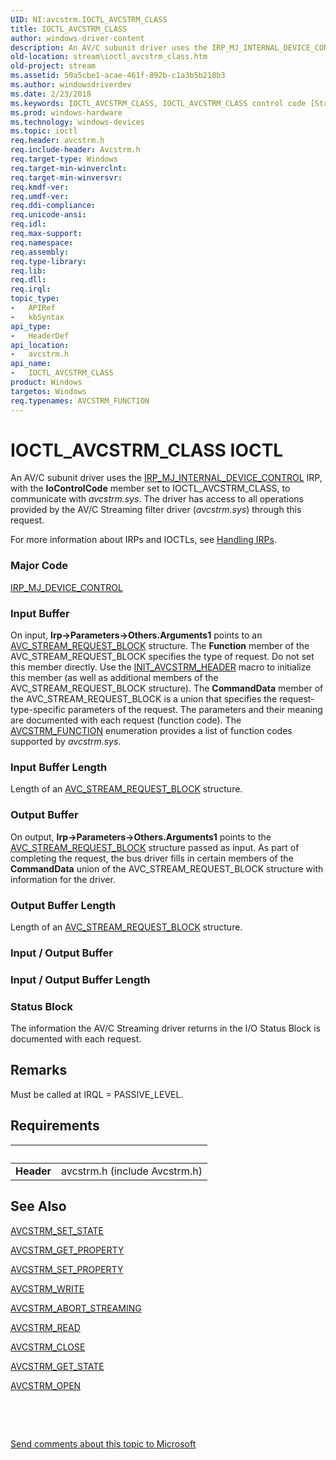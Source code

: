 ```yaml
---
UID: NI:avcstrm.IOCTL_AVCSTRM_CLASS
title: IOCTL_AVCSTRM_CLASS
author: windows-driver-content
description: An AV/C subunit driver uses the IRP_MJ_INTERNAL_DEVICE_CONTROL IRP, with the IoControlCode member set to IOCTL_AVCSTRM_CLASS, to communicate with avcstrm.sys.
old-location: stream\ioctl_avcstrm_class.htm
old-project: stream
ms.assetid: 50a5cbe1-acae-461f-892b-c1a3b5b218b3
ms.author: windowsdriverdev
ms.date: 2/23/2018
ms.keywords: IOCTL_AVCSTRM_CLASS, IOCTL_AVCSTRM_CLASS control code [Streaming Media Devices], avcsref_0e06e31a-7520-4162-8441-210cc367f65f.xml, avcstrm/IOCTL_AVCSTRM_CLASS, stream.ioctl_avcstrm_class
ms.prod: windows-hardware
ms.technology: windows-devices
ms.topic: ioctl
req.header: avcstrm.h
req.include-header: Avcstrm.h
req.target-type: Windows
req.target-min-winverclnt: 
req.target-min-winversvr: 
req.kmdf-ver: 
req.umdf-ver: 
req.ddi-compliance: 
req.unicode-ansi: 
req.idl: 
req.max-support: 
req.namespace: 
req.assembly: 
req.type-library: 
req.lib: 
req.dll: 
req.irql: 
topic_type:
-	APIRef
-	kbSyntax
api_type:
-	HeaderDef
api_location:
-	avcstrm.h
api_name:
-	IOCTL_AVCSTRM_CLASS
product: Windows
targetos: Windows
req.typenames: AVCSTRM_FUNCTION
---
```


# IOCTL_AVCSTRM_CLASS IOCTL
An AV/C subunit driver uses the <a href="https://msdn.microsoft.com/library/windows/hardware/ff550766">IRP_MJ_INTERNAL_DEVICE_CONTROL</a> IRP, with the <b>IoControlCode</b> member set to IOCTL_AVCSTRM_CLASS, to communicate with <i>avcstrm.sys</i>. The driver has access to all operations provided by the AV/C Streaming filter driver (<i>avcstrm.sys</i>) through this request.

For more information about IRPs and IOCTLs, see <a href="https://msdn.microsoft.com/library/windows/hardware/ff546847">Handling IRPs</a>.

### Major Code
[IRP_MJ_DEVICE_CONTROL](xref:"https://docs.microsoft.com/en-us/windows-hardware/drivers/kernel/irp-mj-device-control")

### Input Buffer
On input, <b>Irp-&gt;Parameters-&gt;Others.Arguments1</b> points to an <a href="..\avcstrm\ns-avcstrm-_avc_stream_request_block.md">AVC_STREAM_REQUEST_BLOCK</a> structure. The <b>Function</b> member of the AVC_STREAM_REQUEST_BLOCK specifies the type of request. Do not set this member directly. Use the <a href="..\avcstrm\nf-avcstrm-init_avcstrm_header.md">INIT_AVCSTRM_HEADER</a> macro to initialize this member (as well as additional members of the AVC_STREAM_REQUEST_BLOCK structure). The <b>CommandData</b> member of the AVC_STREAM_REQUEST_BLOCK is a union that specifies the request-type-specific parameters of the request. The parameters and their meaning are documented with each request (function code). The <a href="..\avcstrm\ne-avcstrm-_avcstrm_function.md">AVCSTRM_FUNCTION</a> enumeration provides a list of function codes supported by <i>avcstrm.sys</i>.

### Input Buffer Length
Length of an <a href="..\avcstrm\ns-avcstrm-_avc_stream_request_block.md">AVC_STREAM_REQUEST_BLOCK</a> structure.

### Output Buffer
On output, <b>Irp-&gt;Parameters-&gt;Others.Arguments1</b> points to the <a href="..\avcstrm\ns-avcstrm-_avc_stream_request_block.md">AVC_STREAM_REQUEST_BLOCK</a> structure passed as input. As part of completing the request, the bus driver fills in certain members of the <b>CommandData</b> union of the AVC_STREAM_REQUEST_BLOCK structure with information for the driver.

### Output Buffer Length
Length of an <a href="..\avcstrm\ns-avcstrm-_avc_stream_request_block.md">AVC_STREAM_REQUEST_BLOCK</a> structure.

### Input / Output Buffer
<text></text>

### Input / Output Buffer Length
<text></text>

### Status Block
The information the AV/C Streaming driver returns in the I/O Status Block is documented with each request.

## Remarks
Must be called at IRQL = PASSIVE_LEVEL.

## Requirements
| &nbsp; | &nbsp; |
| ---- |:---- |
| **Header** | avcstrm.h (include Avcstrm.h) |

## See Also

<a href="https://msdn.microsoft.com/library/windows/hardware/ff554134">AVCSTRM_SET_STATE</a>



<a href="https://msdn.microsoft.com/library/windows/hardware/ff554121">AVCSTRM_GET_PROPERTY</a>



<a href="https://msdn.microsoft.com/library/windows/hardware/ff554132">AVCSTRM_SET_PROPERTY</a>



<a href="https://msdn.microsoft.com/library/windows/hardware/ff554135">AVCSTRM_WRITE</a>



<a href="https://msdn.microsoft.com/library/windows/hardware/ff554107">AVCSTRM_ABORT_STREAMING</a>



<a href="https://msdn.microsoft.com/library/windows/hardware/ff554130">AVCSTRM_READ</a>



<a href="https://msdn.microsoft.com/library/windows/hardware/ff554110">AVCSTRM_CLOSE</a>



<a href="https://msdn.microsoft.com/library/windows/hardware/ff554124">AVCSTRM_GET_STATE</a>



<a href="https://msdn.microsoft.com/library/windows/hardware/ff554125">AVCSTRM_OPEN</a>



 

 

<a href="mailto:wsddocfb@microsoft.com?subject=Documentation%20feedback [stream\stream]:%20IOCTL_AVCSTRM_CLASS control code%20 RELEASE:%20(2/23/2018)&amp;body=%0A%0APRIVACY STATEMENT%0A%0AWe use your feedback to improve the documentation. We don't use your email address for any other purpose, and we'll remove your email address from our system after the issue that you're reporting is fixed. While we're working to fix this issue, we might send you an email message to ask for more info. Later, we might also send you an email message to let you know that we've addressed your feedback.%0A%0AFor more info about Microsoft's privacy policy, see http://privacy.microsoft.com/en-us/default.aspx." title="Send comments about this topic to Microsoft">Send comments about this topic to Microsoft</a>